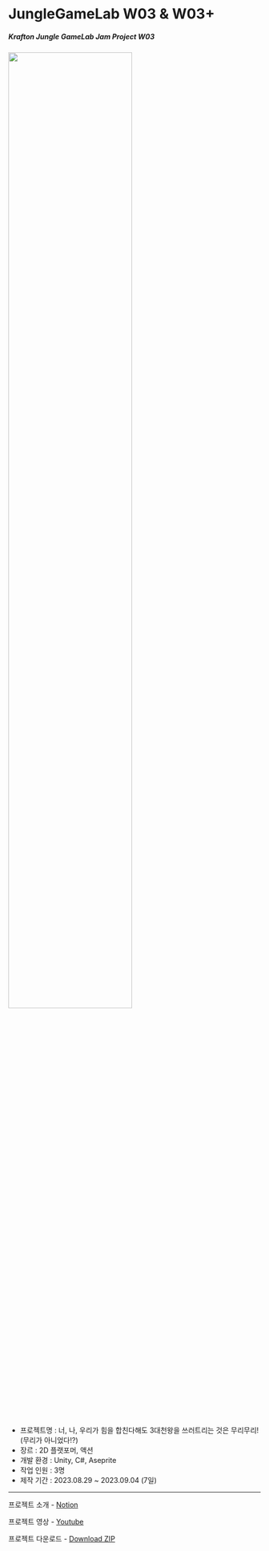 # JungleGameLab W03 & W03+ 
##### Krafton Jungle GameLab Jam Project W03  

<img src="Thumbnail.gif" width="70%">
<br/>
   
- 프로젝트명 : 너, 나, 우리가 힘을 합친다해도 3대천왕을 쓰러트리는 것은 무리무리!(무리가 아니었다!?)
- 장르 : 2D 플랫포머, 액션
- 개발 환경 : Unity, C#, Aseprite  
- 작업 인원 : 3명
- 제작 기간 : 2023.08.29 ~ 2023.09.04 (7일)

---
프로젝트 소개 - [Notion](https://svcbn.notion.site/3-55c22e96367b428d900e917520989a33?pvs=4)  

프로젝트 영상 - [Youtube]()  

프로젝트 다운로드 - [Download ZIP]()
